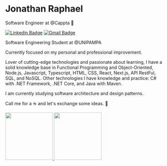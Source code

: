 # Jonathan Raphael

Software Engineer at @Cappta 💙

[![Linkedin Badge](https://img.shields.io/badge/-Jonathan%20Raphael-1E90FF?style=flat-square&logo=Linkedin&logoColor=white&link=https://www.linkedin.com/in/jonathan-raphael-12522a18a/)](https://www.linkedin.com/in/jonathan-raphael-12522a18a/)
[![Gmail Badge](https://img.shields.io/badge/-jonathanraphael74@outlook.com-1E90FF?style=flat-square&logo=Gmail&logoColor=white&link=mailto:jonathanraphael74@outlook.com)](mailto:jonathanraphael74@outlook.com)

Software Engineering Student at @UNIPAMPA

Currently focused on my personal and professional improvement.

Lover of cutting-edge technologies and passionate about learning, I have a solid knowledge base in Functional Programming and Object-Oriented, Node.js, Javascript, Typescript, HTML, CSS, React, Next.js, API RestFul, SQL, and NoSQL. Other technologies I have knowledge and practice: C# with .NET Framework, .NET Core, and Java with Maven.

I am currently studying software architecture and design patterns.

Call me for a ☕ and let's exchange some ideas. 🚀 

<a href="https://github.com/23jonathan23">
  <img height="150em" src="https://github-readme-stats.vercel.app/api?username=23jonathan23&theme=tokyonight&show_icons=true"/>
  <img height="150em" src="https://github-readme-stats.vercel.app/api/top-langs/?username=23jonathan23&layout=compact&theme=tokyonight"/>
<div>
